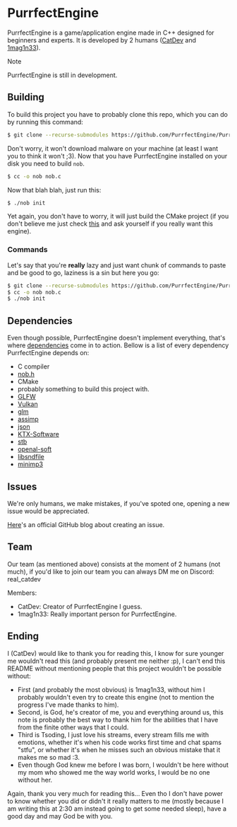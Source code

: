 # PurrfectEngine

PurrfectEngine is a game/application engine made in C++ designed for beginners and experts. It is developed by 2 humans ([CatDev](https://github.com/RealCatDev) and [1mag1n33](https://github.com/1mag1n33)).

> [!NOTE]
> PurrfectEngine is still in development.

## Building

To build this project you have to probably clone this repo, which you can do by running this command:
```bash
$ git clone --recurse-submodules https://github.com/PurrfectEngine/PurrfectEngine.git
```
Don't worry, it won't download malware on your machine (at least I want you to think it won't ;3).
Now that you have PurrfectEngine installed on your disk you need to build `nob`.
```bash
$ cc -o nob nob.c
```
Now that blah blah, just run this:
```bash
$ ./nob init
```
Yet again, you don't have to worry, it will just build the CMake project (if you don't believe me just check [this](./nob.c) and ask yourself if you really want this engine).

### Commands

Let's say that you're **really** lazy and just want chunk of commands to paste and be good to go, laziness is a sin but here you go:
```bash
$ git clone --recurse-submodules https://github.com/PurrfectEngine/PurrfectEngine.git
$ cc -o nob nob.c
$ ./nob init
```

## Dependencies

Even though possible, PurrfectEngine doesn't implement everything, that's where [dependencies](./dependencies) come in to action. Bellow is a list of every dependency PurrfectEngine depends on:
- C compiler
- [nob.h](https://github.com/tsoding/ht/blob/master/nob.h)
- CMake
- probably something to build this project with.
- [GLFW](https://github.com/glfw/glfw)
- [Vulkan](https://github.com/KhronosGroup/Vulkan-Headers)
- [glm](https://github.com/g-truc/glm)
- [assimp](https://github.com/assimp/assimp)
- [json](https://github.com/nlohmann/json/)
- [KTX-Software](https://github.com/KhronosGroup/KTX-Software)
- [stb](https://github.com/nothings/stb)
- [openal-soft](https://github.com/kcat/openal-soft)
- [libsndfile](https://github.com/libsndfile/libsndfile)
- [minimp3](https://github.com/lieff/minimp3)

## Issues

We're only humans, we make mistakes, if you've spoted one, opening a new issue would be appreciated.

[Here](https://docs.github.com/en/issues/tracking-your-work-with-issues/creating-an-issue)'s an official GitHub blog about creating an issue.

## Team

Our team (as mentioned above) consists at the moment of 2 humans (not much), if you'd like to join our team you can always DM me on Discord: real_catdev

Members:
- CatDev: Creator of PurrfectEngine I guess.
- 1mag1n33: Really important person for PurrfectEngine.

## Ending

I (CatDev) would like to thank you for reading this, I know for sure younger me wouldn't read this (and probably present me neither :p), I can't end this README without mentioning people that this project wouldn't be possible without:
- First (and probably the most obvious) is 1mag1n33, without him I probably wouldn't even try to create this engine (not to mention the progress I've made thanks to him).
- Second, is God, he's creator of me, you and everything around us, this note is probably the best way to thank him for the abilities that I have from the finite other ways that I could.
- Third is Tsoding, I just love his streams, every stream fills me with emotions, whether it's when his code works first time and chat spams "stfu", or whether it's when he misses such an obvious mistake that it makes me so mad :3.
- Even though God knew me before I was born, I wouldn't be here without my mom who showed me the way world works, I would be no one without her.

Again, thank you very much for reading this... Even tho I don't have power to know whether you did or didn't it really matters to me (mostly because I am writing this at 2:30 am instead going to get some needed sleep), have a good day and may God be with you.
